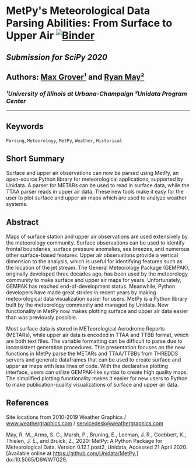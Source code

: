 # MetPy's Meteorological Data Parsing Abilities: From Surface to Upper Air [![Binder](https://mybinder.org/badge_logo.svg)](https://mybinder.org/v2/gh/mgrover1/scipy2020_poster/master)
## *Submission for SciPy 2020*

## Authors: [Max Grover¹](https://mgrover1.github.io/) and [Ryan May²](https://staff.ucar.edu/users/rmay)
### *¹University of Illinois at Urbana-Champaign* *²Unidata Program Center*
---

## Keywords
`Parsing`, `Meteorology`, `MetPy`, `Weather`, `Historical`

## Short Summary

Surface and upper air observations can now be parsed using MetPy, an open-source Python library for meteorological applications, supported by Unidata. A parser for METARs can be used to read in surface data, while the TTAA parser reads in upper air data. These new tools make it easy for the user to plot surface and upper air maps which are used to analyze weather systems.


## Abstract

Maps of surface station and upper air observations are used extensively by the meteorology community. Surface observations can be used to identify frontal boundaries, surface pressure anomalies, sea breezes, and numerous other surface-based features. Upper air observations provide a vertical dimension to the analysis, which is useful for identifying features such as the location of the jet stream. The General Meteorology Package (GEMPAK), originally developed three decades ago, has been used by the meteorology community to make surface and upper air maps for years. Unfortunately, GEMPAK has reached end-of-development status. Meanwhile, Python developers have made great strides in recent years by making meteorological data visualization easier for users. MetPy is a Python library built by the meteorology community and managed by Unidata. New functionality in MetPy now makes plotting surface and upper air data easier than was previously possible.

Most surface data is stored in METeorological Aerodrome Reports (METARs), while upper air data is encoded in TTAA and TTBB format, which are both text files. The variable formatting can be difficult to parse due to inconsistent generation procedures. This presentation focuses on the new functions in MetPy parse the METARs and TTAA/TTBBs from THREDDS servers and generate dataframes that can be used to create surface and upper air maps with less lines of code. With the declarative plotting interface, users can utilize GEMPAK-like syntax to create high quality maps. The simplified plotting functionality makes it easier for new users to Python to make publication-quality visualizations of surface and upper air data.

## References

Site locations from
2010-2019 Weather Graphics / www.weathergraphics.com / servicedesk@weathergraphics.com

May, R. M., Arms, S. C., Marsh, P., Bruning, E., Leeman, J. R., Goebbert, K., Thielen, J. E.,
    and Bruick, Z., 2020: MetPy: A Python Package for Meteorological Data.
    Version 0.12.1.post2, Unidata, Accessed 21 April 2020.
    [Available online at https://github.com/Unidata/MetPy.]
    doi:10.5065/D6WW7G29.
